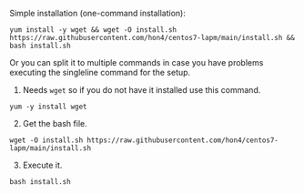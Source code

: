 Simple installation (one-command installation):
```
yum install -y wget && wget -O install.sh https://raw.githubusercontent.com/hon4/centos7-lapm/main/install.sh && bash install.sh
```

Or you can split it to multiple commands in case you have problems executing the singleline command for the setup.
1. Needs `wget` so if you do not have it installed use this command.
```
yum -y install wget
```
2. Get the bash file.
```
wget -O install.sh https://raw.githubusercontent.com/hon4/centos7-lapm/main/install.sh
```
3. Execute it.
```
bash install.sh
```
